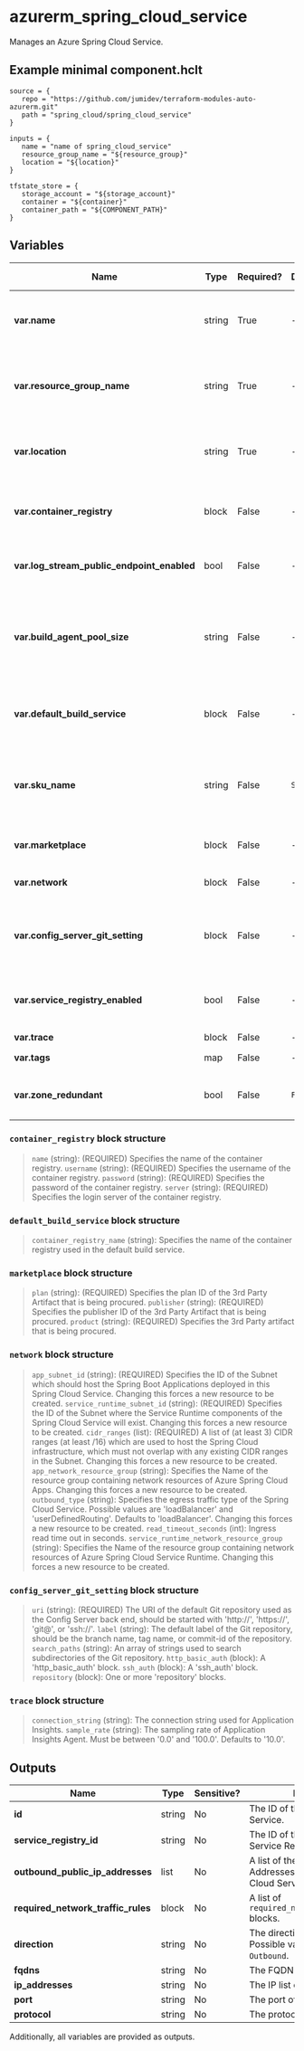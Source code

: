# azurerm_spring_cloud_service

Manages an Azure Spring Cloud Service.

## Example minimal component.hclt

```hcl
source = {
   repo = "https://github.com/jumidev/terraform-modules-auto-azurerm.git" 
   path = "spring_cloud/spring_cloud_service" 
}

inputs = {
   name = "name of spring_cloud_service" 
   resource_group_name = "${resource_group}" 
   location = "${location}" 
}

tfstate_store = {
   storage_account = "${storage_account}" 
   container = "${container}" 
   container_path = "${COMPONENT_PATH}" 
}

```

## Variables

| Name | Type | Required? |  Default  |  possible values |  Description |
| ---- | ---- | --------- |  ----------- | ----------- | ----------- |
| **var.name** | string | True | -  |  -  |  Specifies the name of the Spring Cloud Service resource. Changing this forces a new resource to be created. | 
| **var.resource_group_name** | string | True | -  |  -  |  Specifies The name of the resource group in which to create the Spring Cloud Service. Changing this forces a new resource to be created. | 
| **var.location** | string | True | -  |  -  |  Specifies the supported Azure location where the resource exists. Changing this forces a new resource to be created. | 
| **var.container_registry** | block | False | -  |  -  |  One or more `container_registry` block. This field is applicable only for Spring Cloud Service with enterprise tier. | 
| **var.log_stream_public_endpoint_enabled** | bool | False | -  |  -  |  Should the log stream in vnet injection instance could be accessed from Internet? | 
| **var.build_agent_pool_size** | string | False | -  |  `S1`, `S2`, `S3`, `S4`, `S5`  |  Specifies the size for this Spring Cloud Service's default build agent pool. Possible values are `S1`, `S2`, `S3`, `S4` and `S5`. This field is applicable only for Spring Cloud Service with enterprise tier. | 
| **var.default_build_service** | block | False | -  |  -  |  A `default_build_service` block. This field is applicable only for Spring Cloud Service with enterprise tier. | 
| **var.sku_name** | string | False | `S0`  |  `B0`, `S0`, `E0`  |  Specifies the SKU Name for this Spring Cloud Service. Possible values are `B0`, `S0` and `E0`. Defaults to `S0`. Changing this forces a new resource to be created. | 
| **var.marketplace** | block | False | -  |  -  |  A `marketplace` block. Can only be specified when `sku` is set to `E0`. | 
| **var.network** | block | False | -  |  -  |  A `network` block. Changing this forces a new resource to be created. | 
| **var.config_server_git_setting** | block | False | -  |  -  |  A `config_server_git_setting` block. This field is applicable only for Spring Cloud Service with basic and standard tier. | 
| **var.service_registry_enabled** | bool | False | -  |  -  |  Whether enable the default Service Registry. This field is applicable only for Spring Cloud Service with enterprise tier. | 
| **var.trace** | block | False | -  |  -  |  A `trace` block. | 
| **var.tags** | map | False | -  |  -  |  A mapping of tags to assign to the resource. | 
| **var.zone_redundant** | bool | False | `False`  |  -  |  Whether zone redundancy is enabled for this Spring Cloud Service. Defaults to `false`. | 

### `container_registry` block structure

> `name` (string): (REQUIRED) Specifies the name of the container registry.
> `username` (string): (REQUIRED) Specifies the username of the container registry.
> `password` (string): (REQUIRED) Specifies the password of the container registry.
> `server` (string): (REQUIRED) Specifies the login server of the container registry.

### `default_build_service` block structure

> `container_registry_name` (string): Specifies the name of the container registry used in the default build service.

### `marketplace` block structure

> `plan` (string): (REQUIRED) Specifies the plan ID of the 3rd Party Artifact that is being procured.
> `publisher` (string): (REQUIRED) Specifies the publisher ID of the 3rd Party Artifact that is being procured.
> `product` (string): (REQUIRED) Specifies the 3rd Party artifact that is being procured.

### `network` block structure

> `app_subnet_id` (string): (REQUIRED) Specifies the ID of the Subnet which should host the Spring Boot Applications deployed in this Spring Cloud Service. Changing this forces a new resource to be created.
> `service_runtime_subnet_id` (string): (REQUIRED) Specifies the ID of the Subnet where the Service Runtime components of the Spring Cloud Service will exist. Changing this forces a new resource to be created.
> `cidr_ranges` (list): (REQUIRED) A list of (at least 3) CIDR ranges (at least /16) which are used to host the Spring Cloud infrastructure, which must not overlap with any existing CIDR ranges in the Subnet. Changing this forces a new resource to be created.
> `app_network_resource_group` (string): Specifies the Name of the resource group containing network resources of Azure Spring Cloud Apps. Changing this forces a new resource to be created.
> `outbound_type` (string): Specifies the egress traffic type of the Spring Cloud Service. Possible values are 'loadBalancer' and 'userDefinedRouting'. Defaults to 'loadBalancer'. Changing this forces a new resource to be created.
> `read_timeout_seconds` (int): Ingress read time out in seconds.
> `service_runtime_network_resource_group` (string): Specifies the Name of the resource group containing network resources of Azure Spring Cloud Service Runtime. Changing this forces a new resource to be created.

### `config_server_git_setting` block structure

> `uri` (string): (REQUIRED) The URI of the default Git repository used as the Config Server back end, should be started with 'http://', 'https://', 'git@', or 'ssh://'.
> `label` (string): The default label of the Git repository, should be the branch name, tag name, or commit-id of the repository.
> `search_paths` (string): An array of strings used to search subdirectories of the Git repository.
> `http_basic_auth` (block): A 'http_basic_auth' block.
> `ssh_auth` (block): A 'ssh_auth' block.
> `repository` (block): One or more 'repository' blocks.

### `trace` block structure

> `connection_string` (string): The connection string used for Application Insights.
> `sample_rate` (string): The sampling rate of Application Insights Agent. Must be between '0.0' and '100.0'. Defaults to '10.0'.



## Outputs

| Name | Type | Sensitive? | Description |
| ---- | ---- | --------- | --------- |
| **id** | string | No  | The ID of the Spring Cloud Service. | 
| **service_registry_id** | string | No  | The ID of the Spring Cloud Service Registry. | 
| **outbound_public_ip_addresses** | list | No  | A list of the outbound Public IP Addresses used by this Spring Cloud Service. | 
| **required_network_traffic_rules** | block | No  | A list of `required_network_traffic_rules` blocks. | 
| **direction** | string | No  | The direction of required traffic. Possible values are `Inbound`, `Outbound`. | 
| **fqdns** | string | No  | The FQDN list of required traffic. | 
| **ip_addresses** | string | No  | The IP list of required traffic. | 
| **port** | string | No  | The port of required traffic. | 
| **protocol** | string | No  | The protocol of required traffic. | 

Additionally, all variables are provided as outputs.
